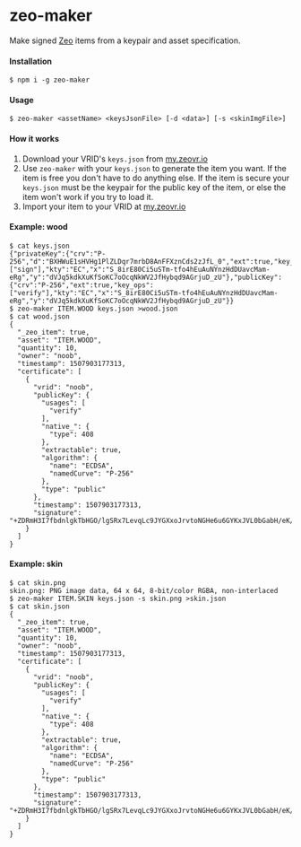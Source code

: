 # zeo-maker

Make signed [Zeo](https://github.com/modulesio/zeo) items from a keypair and asset specification.

#### Installation

```
$ npm i -g zeo-maker
```

#### Usage

```
$ zeo-maker <assetName> <keysJsonFile> [-d <data>] [-s <skinImgFile>]
```

#### How it works

1. Download your VRID's `keys.json` from [my.zeovr.io](https://my.zeovr.io/)
1. Use `zeo-maker` with your `keys.json` to generate the item you want. If the item is free you don't have to do anything else. If the item is secure your `keys.json` must be the keypair for the public key of the item, or else the item won't work if you try to load it.
1. Import your item to your VRID at [my.zeovr.io](https://my.zeovr.io/)

#### Example: wood

```
$ cat keys.json
{"privateKey":{"crv":"P-256","d":"BXHWuE1sHVHg1PlZLDqr7mrbD8AnFFXznCds2zJfL_0","ext":true,"key_ops":["sign"],"kty":"EC","x":"S_8irE80Ci5uSTm-tfo4hEuAuNYnzHdDUavcMam-eRg","y":"dVJq5kdkXuKfSoKC7oOcqNkWV2JfHybqd9AGrjuD_zU"},"publicKey":{"crv":"P-256","ext":true,"key_ops":["verify"],"kty":"EC","x":"S_8irE80Ci5uSTm-tfo4hEuAuNYnzHdDUavcMam-eRg","y":"dVJq5kdkXuKfSoKC7oOcqNkWV2JfHybqd9AGrjuD_zU"}}
$ zeo-maker ITEM.WOOD keys.json >wood.json
$ cat wood.json
{
  "_zeo_item": true,
  "asset": "ITEM.WOOD",
  "quantity": 10,
  "owner": "noob",
  "timestamp": 1507903177313,
  "certificate": [
    {
      "vrid": "noob",
      "publicKey": {
        "usages": [
          "verify"
        ],
        "native_": {
          "type": 408
        },
        "extractable": true,
        "algorithm": {
          "name": "ECDSA",
          "namedCurve": "P-256"
        },
        "type": "public"
      },
      "timestamp": 1507903177313,
      "signature": "+ZDRmH3I7fbdnlgkTbHGO/lgSRx7LevqLc9JYGXxoJrvtoNGHe6u6GYKxJVL0bGabH/eK/kYdvFW1HulQwhokg=="
    }
  ]
}
```

#### Example: skin

```
$ cat skin.png
skin.png: PNG image data, 64 x 64, 8-bit/color RGBA, non-interlaced
$ zeo-maker ITEM.SKIN keys.json -s skin.png >skin.json
$ cat skin.json
{
  "_zeo_item": true,
  "asset": "ITEM.WOOD",
  "quantity": 10,
  "owner": "noob",
  "timestamp": 1507903177313,
  "certificate": [
    {
      "vrid": "noob",
      "publicKey": {
        "usages": [
          "verify"
        ],
        "native_": {
          "type": 408
        },
        "extractable": true,
        "algorithm": {
          "name": "ECDSA",
          "namedCurve": "P-256"
        },
        "type": "public"
      },
      "timestamp": 1507903177313,
      "signature": "+ZDRmH3I7fbdnlgkTbHGO/lgSRx7LevqLc9JYGXxoJrvtoNGHe6u6GYKxJVL0bGabH/eK/kYdvFW1HulQwhokg=="
    }
  ]
}
```
